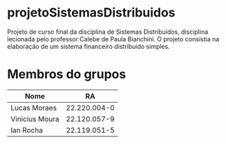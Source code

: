 # projetoSistemasDistribuidos
Projeto de curso final da disciplina de Sistemas Distribuídos, disciplina lecionada pelo professor Calebe de Paula Bianchini. O projeto consistia na elaboração de um sistema financeiro distribuído simples.

# Membros do grupos
| Nome  | RA |
| ------------- | ------------- |
| Lucas Moraes  | 22.220.004-0  |
| Vinicius Moura  | 22.120.057-9  |
| Ian Rocha  | 22.119.051-5 |
